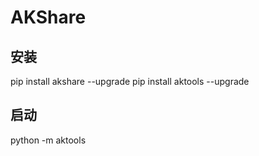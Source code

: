# AKShare
## 安装
pip install akshare --upgrade
pip install aktools --upgrade

## 启动
python -m aktools